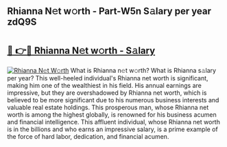 ## Rhianna N𝚎t w𝚘rth - Part-W5n S𝚊lary per year zdQ9S

# <h2><a href="http://gc44ky5.nevu.top/?p=Rhianna">🔗 👉🔴 Rhianna N𝚎t w𝚘rth - S𝚊lary</a></h2>

[![Rhianna N𝚎t W𝚘rth](https://i.imgur.com/Oavwk0R.jpeg)](http://gc44ky5.nevu.top/?p=Rhianna)
What is Rhianna n𝚎t w𝚘rth? What is Rhianna s𝚊lary per year?
This well-heeled individual's Rhianna net worth is significant, making him one of the wealthiest in his field. His annual earnings are impressive, but they are overshadowed by Rhianna net worth, which is believed to be more significant due to his numerous business interests and valuable real estate holdings. This prosperous man, whose Rhianna net worth is among the highest globally, is renowned for his business acumen and financial intelligence. This affluent individual, whose Rhianna net worth is in the billions and who earns an impressive salary, is a prime example of the force of hard labor, dedication, and financial acumen.
